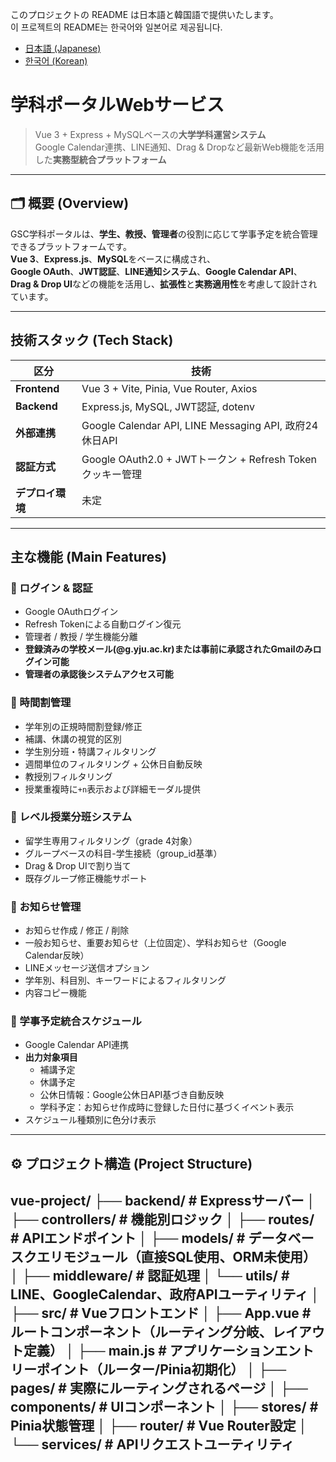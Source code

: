 このプロジェクトの README は日本語と韓国語で提供いたします。
<br>
이 프로젝트의 README는 한국어와 일본어로 제공됩니다.

- [日本語 (Japanese)](README_jp.md)
- [한국어 (Korean)](README.md)



# 学科ポータルWebサービス

> Vue 3 + Express + MySQLベースの**大学学科運営システム**  
> Google Calendar連携、LINE通知、Drag & Dropなど最新Web機能を活用した**実務型統合プラットフォーム**

---

## 🗂️ 概要 (Overview)

GSC学科ポータルは、**学生、教授、管理者**の役割に応じて学事予定を統合管理できるプラットフォームです。  
**Vue 3**、**Express.js**、**MySQL**をベースに構成され、  
**Google OAuth**、**JWT認証**、**LINE通知システム**、**Google Calendar API**、  
**Drag & Drop UI**などの機能を活用し、**拡張性**と**実務適用性**を考慮して設計されています。

---

## 技術スタック (Tech Stack)

| 区分        | 技術                                                           |
|-------------|----------------------------------------------------------------|
| **Frontend** | Vue 3 + Vite, Pinia, Vue Router, Axios                        |
| **Backend**  | Express.js, MySQL, JWT認証, dotenv                             |
| **外部連携** | Google Calendar API, LINE Messaging API, 政府24休日API        |
| **認証方式** | Google OAuth2.0 + JWTトークン + Refresh Tokenクッキー管理    |
| **デプロイ環境** | 未定                                                          |

---

## 主な機能 (Main Features)

### 🔐 ログイン & 認証
- Google OAuthログイン  
- Refresh Tokenによる自動ログイン復元  
- 管理者 / 教授 / 学生機能分離  
- **登録済みの学校メール(@g.yju.ac.kr)または事前に承認されたGmailのみログイン可能**  
- **管理者の承認後システムアクセス可能**

### 📅 時間割管理
- 学年別の正規時間割登録/修正  
- 補講、休講の視覚的区別  
- 学生別分班・特講フィルタリング  
- 週間単位のフィルタリング + 公休日自動反映  
- 教授別フィルタリング  
- 授業重複時に`+n`表示および詳細モーダル提供  

### 🎯 レベル授業分班システム
- 留学生専用フィルタリング（grade 4対象）  
- グループベースの科目-学生接続（group_id基準）  
- Drag & Drop UIで割り当て  
- 既存グループ修正機能サポート

### 📢 お知らせ管理
- お知らせ作成 / 修正 / 削除  
- 一般お知らせ、重要お知らせ（上位固定）、学科お知らせ（Google Calendar反映）  
- LINEメッセージ送信オプション  
- 学年別、科目別、キーワードによるフィルタリング  
- 内容コピー機能

### 📆 学事予定統合スケジュール
- Google Calendar API連携  
- **出力対象項目**
  - 補講予定  
  - 休講予定  
  - 公休日情報：Google公休日API基づき自動反映  
  - 学科予定：お知らせ作成時に登録した日付に基づくイベント表示  
- スケジュール種類別に色分け表示  

---

## ⚙️ プロジェクト構造 (Project Structure)
vue-project/
├── backend/              # Expressサーバー
│   ├── controllers/      # 機能別ロジック
│   ├── routes/           # APIエンドポイント
│   ├── models/           # データベースクエリモジュール（直接SQL使用、ORM未使用）
│   ├── middleware/       # 認証処理
│   └── utils/            # LINE、GoogleCalendar、政府APIユーティリティ
│ 
├── src/                  # Vueフロントエンド
│   ├── App.vue           # ルートコンポーネント（ルーティング分岐、レイアウト定義）
│   ├── main.js           # アプリケーションエントリーポイント（ルーター/Pinia初期化）
│   ├── pages/            # 実際にルーティングされるページ
│   ├── components/       # UIコンポーネント
│   ├── stores/           # Pinia状態管理
│   ├── router/           # Vue Router設定
│   └── services/         # APIリクエストユーティリティ
---
